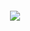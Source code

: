 <div style="display:flex;justify-content:center;align-items:center;margin:20px 0 0 0">
  <img src="https://raw.githubusercontent.com/borisghidaglia/borisghidaglia/master/black-hole.gif">
</div>
